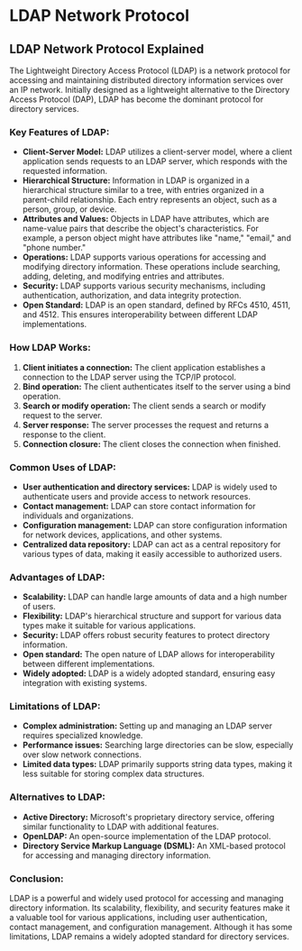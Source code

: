 # LDAP Network Protocol

## LDAP Network Protocol Explained

The Lightweight Directory Access Protocol (LDAP) is a network protocol for accessing and maintaining distributed directory information services over an IP network. Initially designed as a lightweight alternative to the Directory Access Protocol (DAP), LDAP has become the dominant protocol for directory services. 

### Key Features of LDAP:

* **Client-Server Model:** LDAP utilizes a client-server model, where a client application sends requests to an LDAP server, which responds with the requested information.
* **Hierarchical Structure:** Information in LDAP is organized in a hierarchical structure similar to a tree, with entries organized in a parent-child relationship. Each entry represents an object, such as a person, group, or device.
* **Attributes and Values:** Objects in LDAP have attributes, which are name-value pairs that describe the object's characteristics. For example, a person object might have attributes like \"name,\" \"email,\" and \"phone number.\"
* **Operations:** LDAP supports various operations for accessing and modifying directory information. These operations include searching, adding, deleting, and modifying entries and attributes.
* **Security:** LDAP supports various security mechanisms, including authentication, authorization, and data integrity protection.
* **Open Standard:** LDAP is an open standard, defined by RFCs 4510, 4511, and 4512. This ensures interoperability between different LDAP implementations.

### How LDAP Works:

1. **Client initiates a connection:** The client application establishes a connection to the LDAP server using the TCP/IP protocol.
2. **Bind operation:** The client authenticates itself to the server using a bind operation.
3. **Search or modify operation:** The client sends a search or modify request to the server.
4. **Server response:** The server processes the request and returns a response to the client.
5. **Connection closure:** The client closes the connection when finished.

### Common Uses of LDAP:

* **User authentication and directory services:** LDAP is widely used to authenticate users and provide access to network resources.
* **Contact management:** LDAP can store contact information for individuals and organizations.
* **Configuration management:** LDAP can store configuration information for network devices, applications, and other systems.
* **Centralized data repository:** LDAP can act as a central repository for various types of data, making it easily accessible to authorized users.

### Advantages of LDAP:

* **Scalability:** LDAP can handle large amounts of data and a high number of users.
* **Flexibility:** LDAP's hierarchical structure and support for various data types make it suitable for various applications.
* **Security:** LDAP offers robust security features to protect directory information.
* **Open standard:** The open nature of LDAP allows for interoperability between different implementations.
* **Widely adopted:** LDAP is a widely adopted standard, ensuring easy integration with existing systems.

### Limitations of LDAP:

* **Complex administration:** Setting up and managing an LDAP server requires specialized knowledge.
* **Performance issues:** Searching large directories can be slow, especially over slow network connections.
* **Limited data types:** LDAP primarily supports string data types, making it less suitable for storing complex data structures.

### Alternatives to LDAP:

* **Active Directory:** Microsoft's proprietary directory service, offering similar functionality to LDAP with additional features.
* **OpenLDAP:** An open-source implementation of the LDAP protocol.
* **Directory Service Markup Language (DSML):** An XML-based protocol for accessing and managing directory information.

### Conclusion:

LDAP is a powerful and widely used protocol for accessing and managing directory information. Its scalability, flexibility, and security features make it a valuable tool for various applications, including user authentication, contact management, and configuration management. Although it has some limitations, LDAP remains a widely adopted standard for directory services.


